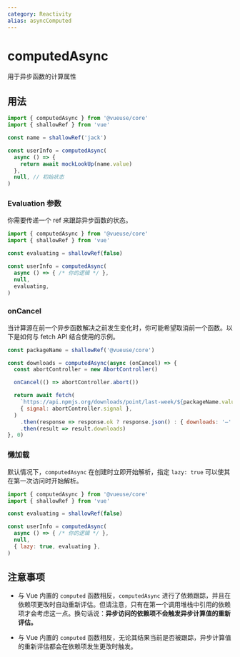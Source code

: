 ```yaml
---
category: Reactivity
alias: asyncComputed
---
```


# computedAsync

用于异步函数的计算属性

## 用法

```js
import { computedAsync } from '@vueuse/core'
import { shallowRef } from 'vue'

const name = shallowRef('jack')

const userInfo = computedAsync(
  async () => {
    return await mockLookUp(name.value)
  },
  null, // 初始状态
)
```

### Evaluation 参数

你需要传递一个 ref 来跟踪异步函数的状态。

```js
import { computedAsync } from '@vueuse/core'
import { shallowRef } from 'vue'

const evaluating = shallowRef(false)

const userInfo = computedAsync(
  async () => { /* 你的逻辑 */ },
  null,
  evaluating,
)
```

### onCancel

当计算源在前一个异步函数解决之前发生变化时，你可能希望取消前一个函数。以下是如何与 fetch API 结合使用的示例。

```js
const packageName = shallowRef('@vueuse/core')

const downloads = computedAsync(async (onCancel) => {
  const abortController = new AbortController()

  onCancel(() => abortController.abort())

  return await fetch(
    `https://api.npmjs.org/downloads/point/last-week/${packageName.value}`,
    { signal: abortController.signal },
  )
    .then(response => response.ok ? response.json() : { downloads: '—' })
    .then(result => result.downloads)
}, 0)
```

### 懒加载

默认情况下，`computedAsync` 在创建时立即开始解析，指定 `lazy: true` 可以使其在第一次访问时开始解析。

```js
import { computedAsync } from '@vueuse/core'
import { shallowRef } from 'vue'

const evaluating = shallowRef(false)

const userInfo = computedAsync(
  async () => { /* 你的逻辑 */ },
  null,
  { lazy: true, evaluating },
)
```

## 注意事项

- 与 Vue 内置的 `computed` 函数相反，`computedAsync` 进行了依赖跟踪，并且在依赖项更改时自动重新评估。但请注意，只有在第一个调用堆栈中引用的依赖项才会考虑这一点。换句话说：**异步访问的依赖项不会触发异步计算值的重新评估。**

- 与 Vue 内置的 `computed` 函数相反，无论其结果当前是否被跟踪，异步计算值的重新评估都会在依赖项发生更改时触发。
